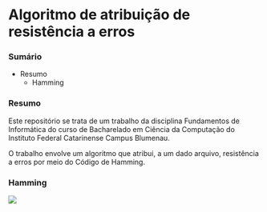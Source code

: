 # Algoritmo de atribuição de resistência a erros

### Sumário
- Resumo
  - Hamming

### Resumo
 Este repositório se trata de um trabalho da disciplina Fundamentos de Informática do curso de Bacharelado em Ciência da Computação do Instituto Federal Catarinense Campus Blumenau. <br>

 O trabalho envolve um algoritmo que atribui, a um dado arquivo, resistência a erros por meio do Código de Hamming. <br>

### Hamming
 ![](img\img/quadro-hamming.png)